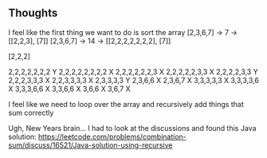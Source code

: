 ## Thoughts
I feel like the first thing we want to do is sort the array
[2,3,6,7] -> 7 -> [[2,2,3], [7]]
[2,3,6,7] -> 14 -> [[2,2,2,2,2,2,2], [7]]

[2,2,2]

2,2,2,2,2,2,2 Y
2,2,2,2,2,2,2,2 X
2,2,2,2,2,2,3 X
2,2,2,2,2,3,3 X
2,2,2,2,3,3 Y
2,2,2,3,3,3 X
2,2,3,3,3,3 X
2,3,3,3,3 Y
2,3,6,6 X
2,3,6,7 X
3,3,3,3,3 X
3,3,3,3,6 X
3,3,3,6,6 X
3,3,6,6 X
3,6,6 X
3,6,7 X

I feel like we need to loop over the array and recursively add things that sum correctly

Ugh, New Years brain... I had to look at the discussions and found this Java solution: https://leetcode.com/problems/combination-sum/discuss/16521/Java-solution-using-recursive